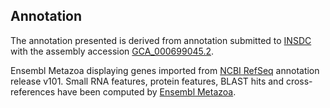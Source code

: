 **Annotation**
----------

The annotation presented is derived from annotation submitted to
[INSDC](http://www.insdc.org) with the assembly accession [GCA\_000699045.2](http://www.ebi.ac.uk/ena/data/view/GCA_000699045.2).

Ensembl Metazoa displaying genes imported from [NCBI RefSeq](https://www.ncbi.nlm.nih.gov/genome/annotation_euk/Agrilus_planipennis/101/) annotation release v101.
Small RNA features, protein features, BLAST hits and cross-references have been
computed by [Ensembl Metazoa](https://metazoa.ensembl.org/info/genome/annotation/index.html).
